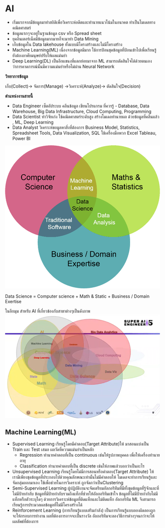 # AI
- เริ่มแรกจากมีข้อมูลมาทำสถิติเพื่อวิเคราะห์อดีตและทำนายแนวโน้มในอนาคต ทำเป็นโมเดลทางคณิตศาสตร์ 
- ข้อมูลแรกๆจะอยู่ในฐานข้อมูล csv หรือ Spread sheet
- ยุคอินเตอร์เน็ตมีข้อมูลมากมายก็จะมาทำ Data Mining
- เก็บข้อมูลใน Data lakehouse ทั้งแบบมีโครงสร้างและไม่มีโครงสร้าง
- Machine Learning(ML) เนื่องจากข้อมูลมีมาก ใช้การป้อนชุดข้อมูลที่ป้อนเข้าไปเพื่อเรียนรู้ ยังต้องอาศัยมนุษย์ปรับให้ผลแม่นยำ
- Deep Learning(DL) เป็นอีกแขนงที่แตกย่อยมาจาก ML สามารถตัดสินใจได้ด้วยตนเองว่าการคาดการณ์นั้นมีความแม่นยำหรือไม่ผ่าน Neural Network 



**วิทยาการข้อมูล**

เก็บ(Collect)→ จัดการ(Manage) →วิเคราะห์(Analyze)→ ตัดสินใจ(Decision)

**ตำแหน่งงานสายนี้**
- Data Engineer เซ็ตอัประบบ คลีนข้อมูล เขียนโปรแกรม ที่ควรรู้ - Database, Data Warehouse, Big Data Infrastructure, Cloud Computing, Programming
- Data Scientist ทำวิจัยเก่ง ใช้คณิตศาสตร์ระดับสูง สร้างโมเดลทำนายผล ด้วยข้อมูลที่คลีนแล้ว , ML, Deep Learning
- Data Analyst วิเคราะห์ขอมูลหาสิ่งที่ต้องการ Business Model, Statistics, Spreadsheet Tools, Data Visualization, SQL ใช้เครื่องมือพวก Excel Tableau, Power BI

![Data Science](img/science.png)

Data Science = Computer science + Math & Static + Business / Domain Exertise


ในอีกมุม สำหรับ AI ที่เกี่ยวข้องกับสาขาต่างๆเป็นดังภาพ
![alt text](img/science2.png)



## Machine Learning(ML)

- Supervised Learning เรียนรู้โดยมีคำตอบ(Target Attribute)ให้ มาสอนแบ่งเป็น Train และ Test เสมอ ผลวัดที่ความแม่นยำเป็นหลัก 
  - Regression ทำนายคำตอบที่เป็น continuous เช่นให้รูปภาพบุคคล เพื่อให้เครื่องทำนายอายุ
  - Classification ทำนายคำตอบที่เป็น discrete เช่นให้ภาพแล้วบอกว่าเป็นอะไร
- Unsupervised Learning เรียนรู้โดยไม่มีการสอนหรือคำตอบ(Target Attribute) ให้ เรามีเพียงชุดข้อมูลที่ประกอบไปด้วยคุณลักษณะเท่านั้นไม่มีคำตอบให้ โมเดลจะทำการเรียนรู้และจัดกลุ่มออกมาเอง ใช้เพื่อช่วยในการวิเคราะห์ ถูกจัดกว่าเป็นClustering
- Semi-Supervised Learning ผู้ปฏิบัติงานจะจัดเตรียมอัลกอริทึมที่มีทั้งชุดข้อมูลที่รู้จักและที่ไม่มีป้ายกำกับ ข้อมูลที่มีป้ายกำกับรวมถึงแท็กที่ช่วยให้อัลกอริทึมเข้าใจ ข้อมูลที่ไม่มีป้ายกำกับไม่มีแท็กหรือตัวระบุใดๆ ด้วยการวิเคราะห์ข้อมูลที่ติดแท็กและไม่ติดแท็ก อัลกอริทึม ML จึงสามารถเรียนรู้การประมวลผลข้อมูลที่ไม่มีโครงสร้างได้
- Reinforcement Learning (การเรียนรู้แบบเสริมกำลัง) เป็นการเรียนรู้แบบลองผิดลองถูก จะให้กรอบการทำงาน ผลที่ต้องการอาจจะเป็นรางวัล อัลกอริทึมจะลองวิธีการต่างๆจนกว่าจะให้ผลลัพธ์ที่ต้องการ

